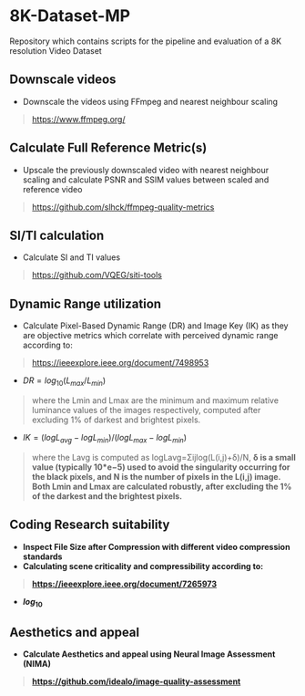 # 8K-Dataset-MP
Repository which contains scripts for the pipeline and evaluation of a 8K resolution Video Dataset

## Downscale videos
- Downscale the videos using FFmpeg and nearest neighbour scaling
> https://www.ffmpeg.org/

## Calculate Full Reference Metric(s)
- Upscale the previously downscaled video with nearest neighbour scaling and calculate PSNR and SSIM values between scaled and reference video
> https://github.com/slhck/ffmpeg-quality-metrics

## SI/TI calculation
- Calculate SI and TI values
> https://github.com/VQEG/siti-tools

## Dynamic Range utilization
- Calculate Pixel-Based Dynamic Range (DR) and Image Key (IK) as they are objective metrics which correlate with perceived dynamic range according to:
> https://ieeexplore.ieee.org/document/7498953
- $` DR = log_{10} (L_{max} / L_{min} ) `$
> where the Lmin and Lmax are the minimum and maximum relative luminance values of the images respectively, computed after excluding 1% of darkest and brightest pixels.
- $` IK = (logL_{avg} - logL_{min}) / (logL_{max} - logL_{min}) `$
> where the Lavg is computed as logLavg=Σijlog(L(i,j)+δ)/N, <b> δ is a small value (typically 10*e−5) used to avoid the singularity occurring for the black pixels, and N is the number of pixels in the L(i,j) image. Both Lmin and Lmax are calculated robustly, after excluding the 1% of the darkest and the brightest pixels.

## Coding Research suitability
- Inspect File Size after Compression with different video compression standards
- Calculating scene criticality and compressibility according to:
> https://ieeexplore.ieee.org/document/7265973
- $` log_{10} `$

## Aesthetics and appeal
- Calculate Aesthetics and appeal using Neural Image Assessment (NIMA)
> https://github.com/idealo/image-quality-assessment 
